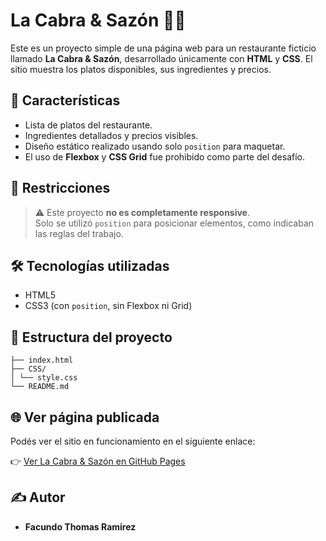 # La Cabra & Sazón 🐐🍲

Este es un proyecto simple de una página web para un restaurante ficticio llamado **La Cabra & Sazón**, desarrollado únicamente con **HTML** y **CSS**. El sitio muestra los platos disponibles, sus ingredientes y precios.

## 📌 Características

- Lista de platos del restaurante.
- Ingredientes detallados y precios visibles.
- Diseño estático realizado usando solo `position` para maquetar.
- El uso de **Flexbox** y **CSS Grid** fue prohibido como parte del desafío.

## 🚫 Restricciones

> ⚠️ Este proyecto **no es completamente responsive**.  
> Solo se utilizó `position` para posicionar elementos, como indicaban las reglas del trabajo.

## 🛠️ Tecnologías utilizadas

- HTML5
- CSS3 (con `position`, sin Flexbox ni Grid)

## 📂 Estructura del proyecto
```
├── index.html
├── CSS/
│ └── style.css
└── README.md
```


## 🌐 Ver página publicada

Podés ver el sitio en funcionamiento en el siguiente enlace:

👉 [Ver La Cabra & Sazón en GitHub Pages](https://facuuurz.github.io/Menu-Digital/)

## ✍️ Autor

- **Facundo Thomas Ramirez**

